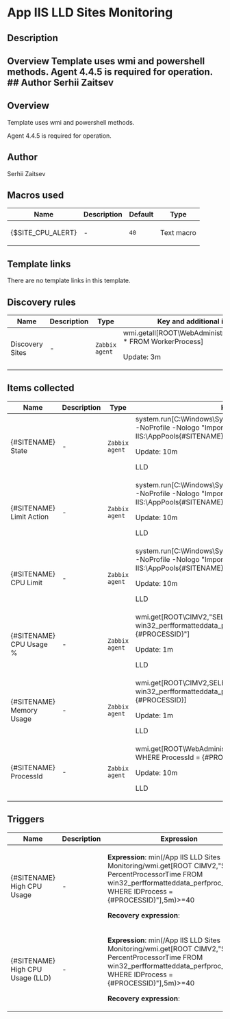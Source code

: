 # App IIS LLD Sites Monitoring

## Description

## Overview Template uses wmi and powershell methods. Agent 4.4.5 is required for operation. ## Author Serhii Zaitsev 

## Overview

Template uses wmi and powershell methods.


Agent 4.4.5 is required for operation.


 


 



## Author

Serhii Zaitsev

## Macros used

|Name|Description|Default|Type|
|----|-----------|-------|----|
|{$SITE_CPU_ALERT}|<p>-</p>|`40`|Text macro|
## Template links

There are no template links in this template.

## Discovery rules

|Name|Description|Type|Key and additional info|
|----|-----------|----|----|
|Discovery Sites|<p>-</p>|`Zabbix agent`|wmi.getall[ROOT\WebAdministration,SELECT * FROM WorkerProcess]<p>Update: 3m</p>|
## Items collected

|Name|Description|Type|Key and additional info|
|----|-----------|----|----|
|{#SITENAME} State|<p>-</p>|`Zabbix agent`|system.run[C:\Windows\System32\WindowsPowerShell\v1.0\powershell.exe -NoProfile -Nologo "Import-Module WebAdministration;(Get-ItemProperty IIS:\AppPools\{#SITENAME}).state"]<p>Update: 10m</p><p>LLD</p>|
|{#SITENAME} Limit Action|<p>-</p>|`Zabbix agent`|system.run[C:\Windows\System32\WindowsPowerShell\v1.0\powershell.exe -NoProfile -Nologo "Import-Module WebAdministration;(Get-ItemProperty IIS:\AppPools\{#SITENAME} -Name cpu).action"]<p>Update: 10m</p><p>LLD</p>|
|{#SITENAME} CPU Limit|<p>-</p>|`Zabbix agent`|system.run[C:\Windows\System32\WindowsPowerShell\v1.0\powershell.exe -NoProfile -Nologo "Import-Module WebAdministration;(Get-ItemProperty IIS:\AppPools\{#SITENAME} -Name cpu).limit"]<p>Update: 10m</p><p>LLD</p>|
|{#SITENAME} CPU Usage %|<p>-</p>|`Zabbix agent`|wmi.get[ROOT\CIMV2,"SELECT PercentProcessorTime FROM win32_perfformatteddata_perfproc_process WHERE IDProcess = {#PROCESSID}"]<p>Update: 1m</p><p>LLD</p>|
|{#SITENAME} Memory Usage|<p>-</p>|`Zabbix agent`|wmi.get[ROOT\CIMV2,SELECT WorkingSet FROM win32_perfformatteddata_perfproc_process WHERE IDProcess = {#PROCESSID}]<p>Update: 1m</p><p>LLD</p>|
|{#SITENAME} ProcessId|<p>-</p>|`Zabbix agent`|wmi.get[ROOT\WebAdministration,SELECT ProcessId FROM WorkerProcess WHERE ProcessId = {#PROCESSID}]<p>Update: 10m</p><p>LLD</p>|
## Triggers

|Name|Description|Expression|Priority|
|----|-----------|----------|--------|
|{#SITENAME} High CPU Usage|<p>-</p>|<p>**Expression**: min(/App IIS LLD Sites Monitoring/wmi.get[ROOT CIMV2,"SELECT PercentProcessorTime FROM win32_perfformatteddata_perfproc_process WHERE IDProcess = {#PROCESSID}"],5m)>=40</p><p>**Recovery expression**: </p>|high|
|{#SITENAME} High CPU Usage (LLD)|<p>-</p>|<p>**Expression**: min(/App IIS LLD Sites Monitoring/wmi.get[ROOT CIMV2,"SELECT PercentProcessorTime FROM win32_perfformatteddata_perfproc_process WHERE IDProcess = {#PROCESSID}"],5m)>=40</p><p>**Recovery expression**: </p>|high|
